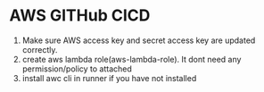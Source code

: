 # AWS GITHub CICD


1. Make sure AWS access key and secret access key are updated correctly.
2. create aws lambda role(aws-lambda-role). It dont need any permission/policy to attached
3. install awc cli in runner if you have not installed